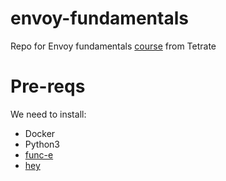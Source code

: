 # envoy-fundamentals
Repo for Envoy fundamentals [course](https://academy.tetrate.io/courses/envoy-fundamentals) from Tetrate

# Pre-reqs
We need to install:
- Docker
- Python3
- [func-e](https://func-e.io/)
- [hey](https://github.com/rakyll/hey)
